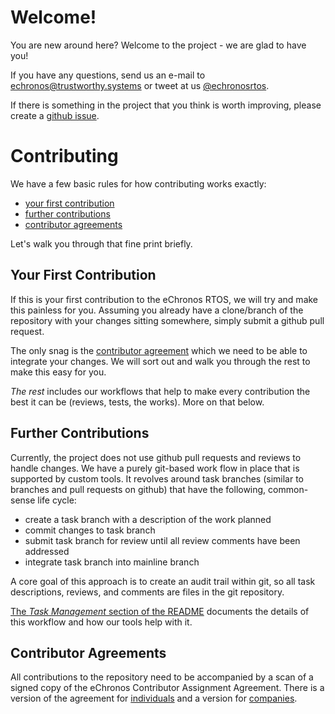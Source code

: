 <!--
     eChronos Real-Time Operating System
     Copyright (c) 2017, Commonwealth Scientific and Industrial Research
     Organisation (CSIRO) ABN 41 687 119 230.

     All rights reserved. CSIRO is willing to grant you a licence to the eChronos
     real-time operating system under the terms of the CSIRO_BSD_MIT license. See
     the file "LICENSE_CSIRO_BSD_MIT.txt" for details.

     @TAG(CSIRO_BSD_MIT)
-->
# Welcome!

You are new around here?
Welcome to the project - we are glad to have you!

If you have any questions, send us an e-mail to echronos@trustworthy.systems or tweet at us [@echronosrtos](https://twitter.com/echronosrtos).

If there is something in the project that you think is worth improving, please create a [github issue](https://github.com/echronos/echronos/issues).

# Contributing

We have a few basic rules for how contributing works exactly:

- [your first contribution](#your-first-contribution)
- [further contributions](#further-contributions)
- [contributor agreements](#contributor-agreements)

Let's walk you through that fine print briefly.

## Your First Contribution

If this is your first contribution to the eChronos RTOS, we will try and make this painless for you.
Assuming you already have a clone/branch of the repository with your changes sitting somewhere, simply submit a github pull request.

The only snag is the [contributor agreement](#contributor-agreements) which we need to be able to integrate your changes.
We will sort out and walk you through the rest to make this easy for you.

_The rest_ includes our workflows that help to make every contribution the best it can be (reviews, tests, the works).
More on that below.

## Further Contributions

Currently, the project does not use github pull requests and reviews to handle changes.
We have a purely git-based work flow in place that is supported by custom tools.
It revolves around task branches (similar to branches and pull requests on github) that have the following, common-sense life cycle:

- create a task branch with a description of the work planned
- commit changes to task branch
- submit task branch for review until all review comments have been addressed
- integrate task branch into mainline branch

A core goal of this approach is to create an audit trail within git, so all task descriptions, reviews, and comments are files in the git repository.

[The _Task Management_ section of the README](README.md#task-management) documents the details of this workflow and how our tools help with it.

## Contributor Agreements

All contributions to the repository need to be accompanied by a scan of a signed copy of the eChronos Contributor Assignment Agreement.
There is a version of the agreement for [individuals](https://ts.data61.csiro.au/projects/TS/echronos/CAA-individual.pdf) and a version for [companies](https://ts.data61.csiro.au/projects/TS/echronos/CAA-entity.pdf).
